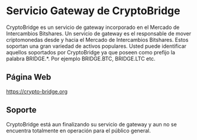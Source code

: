 # Servicio Gateway de CryptoBridge

CryptoBridge es un servicio de gateway incorporado en el Mercado de Intercambios Bitshares. Un servicio de gateway es el responsable de mover criptomonedas desde y hacia el Mercado de Intercambios Bitshares. Estos soportan una gran variedad de activos populares. Usted puede identificar aquellos soportados por CryptoBridge ya que poseen como prefijo la palabra BRIDGE.*. Por ejemplo BRIDGE.BTC, BRIDGE.LTC etc.

## Página Web

<https://crypto-bridge.org>

## Soporte

CryptoBridge está aun finalizando su servicio de gateway y aun no se encuentra totalmente en operación para el público general.